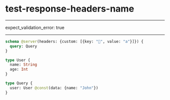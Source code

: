 # test-response-headers-name

---

expect_validation_error: true

---

```graphql @server
schema @server(headers: {custom: [{key: "🤣", value: "a"}]}) {
  query: Query
}

type User {
  name: String
  age: Int
}

type Query {
  user: User @const(data: {name: "John"})
}
```
